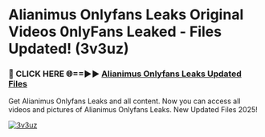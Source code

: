 # Alianimus Onlyfans Leaks Original Videos 0nlyFans Leaked - Files Updated! (3v3uz)

<h3>🔴 CLICK HERE 🌐==►► <a href="https://tinyurl.com/2wckxsce" rel="nofollow">Alianimus Onlyfans Leaks Updated Files</a></h3>

Get Alianimus Onlyfans Leaks and all content. Now you can access all videos and pictures of Alianimus Onlyfans Leaks. New Updated Files 2025!

[![3v3uz](https://i.imgur.com/AFduVYN.gif)](https://tinyurl.com/2wckxsce)
